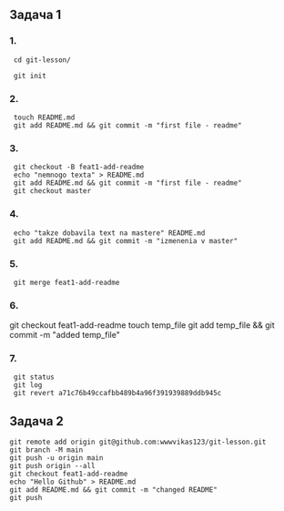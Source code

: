 ## Задача 1

### 1.

```
 cd git-lesson/

 git init
```

### 2.

```
 touch README.md
 git add README.md && git commit -m "first file - readme"
```

### 3.

```
 git checkout -B feat1-add-readme
 echo "nemnogo texta" > README.md 
 git add README.md && git commit -m "first file - readme"
 git checkout master 
```

### 4.

```
 echo "takze dobavila text na mastere" README.md 
 git add README.md && git commit -m "izmenenia v master"
```

### 5.

```
 git merge feat1-add-readme 
```

### 6.

 git checkout feat1-add-readme 
 touch temp_file
 git add temp_file && git commit -m "added temp_file"
 
### 7. 

```
 git status 
 git log
 git revert a71c76b49ccafbb489b4a96f391939889ddb945c
```

## Задача 2

```
git remote add origin git@github.com:wwwvikas123/git-lesson.git
git branch -M main
git push -u origin main
git push origin --all
git checkout feat1-add-readme 
echo "Hello Github" > README.md 
git add README.md && git commit -m "changed README"
git push
```

